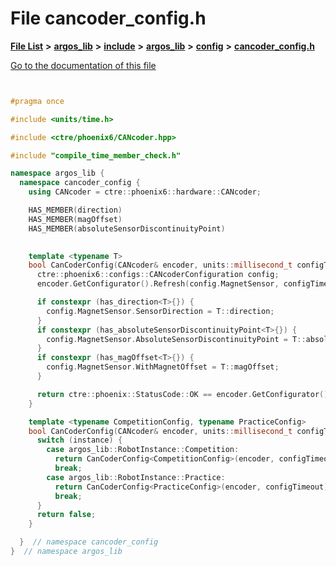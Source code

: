 

# File cancoder\_config.h

[**File List**](files.md) **>** [**argos\_lib**](dir_f9cbf5730473812e84551a5945ef39f8.md) **>** [**include**](dir_0330651415bf66743a1cd99e3d0db0bc.md) **>** [**argos\_lib**](dir_934baf9e7d2bb4710ca41f9f25ef3ea4.md) **>** [**config**](dir_297090c629331b6211a5a9bae4ee7118.md) **>** [**cancoder\_config.h**](cancoder__config_8h.md)

[Go to the documentation of this file](cancoder__config_8h.md)


```C++


#pragma once

#include <units/time.h>

#include <ctre/phoenix6/CANcoder.hpp>

#include "compile_time_member_check.h"

namespace argos_lib {
  namespace cancoder_config {
    using CANcoder = ctre::phoenix6::hardware::CANcoder;

    HAS_MEMBER(direction)
    HAS_MEMBER(magOffset)
    HAS_MEMBER(absoluteSensorDiscontinuityPoint)

    
    template <typename T>
    bool CanCoderConfig(CANcoder& encoder, units::millisecond_t configTimeout) {
      ctre::phoenix6::configs::CANcoderConfiguration config;
      encoder.GetConfigurator().Refresh(config.MagnetSensor, configTimeout);

      if constexpr (has_direction<T>{}) {
        config.MagnetSensor.SensorDirection = T::direction;
      }
      if constexpr (has_absoluteSensorDiscontinuityPoint<T>{}) {
        config.MagnetSensor.AbsoluteSensorDiscontinuityPoint = T::absoluteSensorDiscontinuityPoint;
      }
      if constexpr (has_magOffset<T>{}) {
        config.MagnetSensor.WithMagnetOffset = T::magOffset;
      }

      return ctre::phoenix::StatusCode::OK == encoder.GetConfigurator().Apply(config, configTimeout);
    }

    template <typename CompetitionConfig, typename PracticeConfig>
    bool CanCoderConfig(CANcoder& encoder, units::millisecond_t configTimeout, argos_lib::RobotInstance instance) {
      switch (instance) {
        case argos_lib::RobotInstance::Competition:
          return CanCoderConfig<CompetitionConfig>(encoder, configTimeout);
          break;
        case argos_lib::RobotInstance::Practice:
          return CanCoderConfig<PracticeConfig>(encoder, configTimeout);
          break;
      }
      return false;
    }

  }  // namespace cancoder_config
}  // namespace argos_lib
```



